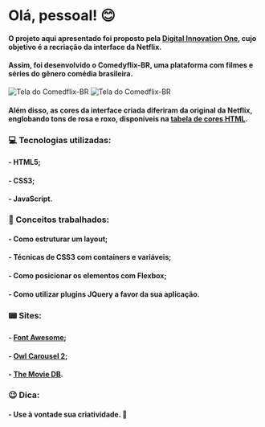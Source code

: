 # Olá, pessoal! :blush:

#### O projeto aqui apresentado foi proposto pela [Digital Innovation One](https://www.dio.me/?ref=3NO8V47B9Z), cujo objetivo é a recriação da interface da Netflix.

#### Assim, foi desenvolvido o Comedyflix-BR, uma plataforma com filmes e séries do gênero comédia brasileira.

![Tela do Comedflix-BR](https://i.ibb.co/VLkF5Dr/Comedflix1.png)
![Tela do Comedflix-BR](https://i.ibb.co/XJLBT5L/Comedflix2.png)

#### Além disso, as cores da interface criada diferiram da original da Netflix, englobando tons de rosa e roxo, disponíveis na [tabela de cores HTML](https://celke.com.br/artigo/tabela-de-cores-html-nome-hexadecimal-rgb).


### :computer: Tecnologias utilizadas:
#### - HTML5;
#### - CSS3;
#### - JavaScript.


### :bookmark_tabs: Conceitos trabalhados:
#### - Como estruturar um layout; 
#### - Técnicas de CSS3 com containers e variáveis; 
#### - Como posicionar os elementos com Flexbox;
#### - Como utilizar plugins JQuery a favor da sua aplicação.


### :pager: Sites:
#### - [Font Awesome](https://fontawesome.com/); 
#### - [Owl Carousel 2](https://owlcarousel2.github.io/OwlCarousel2/);
#### - [The Movie DB](https://www.themoviedb.org/).


### :wink: Dica: 
#### - Use à vontade sua criatividade. :rocket:
